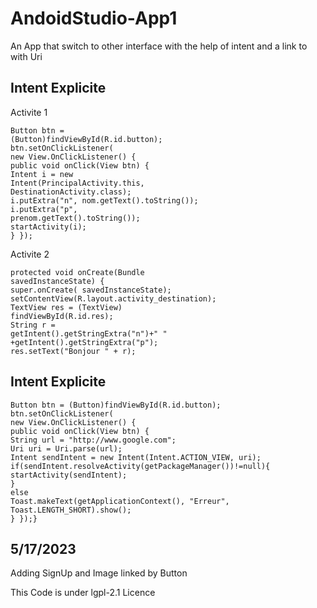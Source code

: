 # AndoidStudio-App1

An App that switch to other interface with the help of intent and a link to with Uri



## Intent Explicite

Activite 1
```
Button btn =
(Button)findViewById(R.id.button); 
btn.setOnClickListener(
new View.OnClickListener() {
public void onClick(View btn) {
Intent i = new
Intent(PrincipalActivity.this,
DestinationActivity.class);
i.putExtra("n", nom.getText().toString());
i.putExtra("p",
prenom.getText().toString());
startActivity(i);
} });

```


Activite 2
```
protected void onCreate(Bundle
savedInstanceState) {
super.onCreate( savedInstanceState);
setContentView(R.layout.activity_destination);
TextView res = (TextView)
findViewById(R.id.res);
String r =
getIntent().getStringExtra("n")+" "
+getIntent().getStringExtra("p");
res.setText("Bonjour " + r);
```

## Intent Explicite
```
Button btn = (Button)findViewById(R.id.button);
btn.setOnClickListener(
new View.OnClickListener() {
public void onClick(View btn) {
String url = "http://www.google.com";
Uri uri = Uri.parse(url);
Intent sendIntent = new Intent(Intent.ACTION_VIEW, uri);
if(sendIntent.resolveActivity(getPackageManager())!=null){
startActivity(sendIntent);
}
else
Toast.makeText(getApplicationContext(), "Erreur",
Toast.LENGTH_SHORT).show();
} });}

```

## 5/17/2023
Adding SignUp and Image linked by Button

This Code is under lgpl-2.1 Licence

